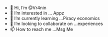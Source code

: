 - 👋 Hi, I’m @Vr4nin
- 👀 I’m interested in ... Appz   
- 🌱 I’m currently learning ...Piracy economics 
- 💞️ I’m looking to collaborate on ...experiences  
- 📫 How to reach me ...Msg Me

<!---
Vr4nin/Vr4nin is a ✨ special ✨ repository because its `README.md` (this file) appears on your GitHub profile.
You can click the Preview link to take a look at your changes.
--->
